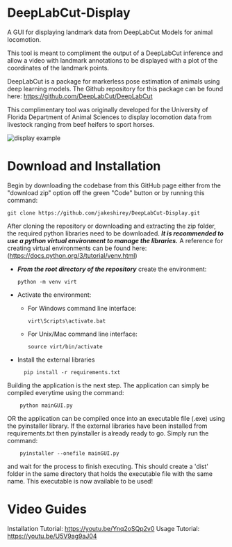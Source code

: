 # DeepLabCut-Display
A GUI for displaying landmark data from DeepLabCut Models for animal locomotion.

This tool is meant to compliment the output of a DeepLabCut inference and allow a video with landmark annotations to be displayed with a plot of the coordinates of the landmark points. 

DeepLabCut is a package for markerless pose estimation of animals using deep learning models. The Github repository for this package can be found here: https://github.com/DeepLabCut/DeepLabCut

This complimentary tool was originally developed for the University of Florida Department of Animal Sciences to display locomotion data from livestock ranging from beef heifers to sport horses.

![display example](https://user-images.githubusercontent.com/94328784/184924777-e04cf534-029f-4e1f-8d42-3d661727edef.JPG)

# Download and Installation
Begin by downloading the codebase from this GitHub page either from the "download zip" option off the green "Code" button or by running this command:

    git clone https://github.com/jakeshirey/DeepLabCut-Display.git


After cloning the repository or downloading and extracting the zip folder, the required python libraries need to be downloaded. ***It is recommended to use a python virtual environment to manage the libraries.*** A reference for creating virtual environments can be found here: (https://docs.python.org/3/tutorial/venv.html)

- ***From the root directory of the repository*** create the environment:

    ```python -m venv virt```
    
- Activate the environment:
  - For Windows command line interface:
   
    ```virt\Scripts\activate.bat```
    
  - For Unix/Mac command line interface:
   
    ```source virt/bin/activate```
    
- Install the external libraries
    
        pip install -r requirements.txt
    
Building the application is the next step. The application can simply be compiled everytime using the command:

        python mainGUI.py
        
OR the application can be compiled once into an executable file (.exe) using the pyinstaller library. If the external libraries have been installed from requirements.txt then pyinstaller is already ready to go. Simply run the command:

        pyinstaller --onefile mainGUI.py

and wait for the process to finish executing. This should create a 'dist' folder in the same directory that holds the executable file with the same name. This executable is now available to be used!

# Video Guides
Installation Tutorial: https://youtu.be/Ynq2oSQp2v0
Usage Tutorial: https://youtu.be/U5V9ag9aJ04
